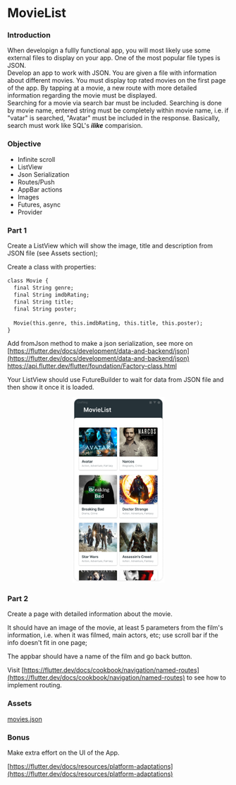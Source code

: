 # MovieList

### Introduction

When developign a fullly functional app, you will most likely use some external files to display on your app. One of the most popular file types is JSON.  
Develop an app to work with JSON. You are given a file with information about different movies.
You must display top rated movies on the first page of the app. By tapping at a movie, a new route with more detailed information regarding the movie must be displayed.  
Searching for a movie via search bar must be included. Searching is done by movie name, entered string must be completely within movie name, i.e. if "vatar" is searched, "Avatar" must be included in the response. Basically, search must work like SQL's ***ilike*** comparision.

### Objective

- Infinite scroll
- ListView
- Json Serialization
- Routes/Push
- AppBar actions
- Images
- Futures, async
- Provider

### Part 1

Create a ListView which will show the image, title and description from JSON file (see Assets section);

Create a class with properties:

```
class Movie {
  final String genre;
  final String imdbRating;
  final String title;
  final String poster;

  Movie(this.genre, this.imdbRating, this.title, this.poster);
}
```

Add fromJson method to make a json serialization, see more on [https://flutter.dev/docs/development/data-and-backend/json](https://flutter.dev/docs/development/data-and-backend/json)
https://api.flutter.dev/flutter/foundation/Factory-class.html

Your ListView should use FutureBuilder to wait for data from JSON file and then show it once it is loaded.

<center>
<img src="https://github.com/alem-01/alem_public/blob/master/resources/movieList.01.png?raw=true" style = "width: 210px !important; height: 420px !important;"/>
</center>

### Part 2

Create a page with detailed information about the movie.

It should have an image of the movie, at least 5 parameters from the film's information, i.e. when it was filmed, main actors, etc; use scroll bar if the info doesn't fit in one page;

The appbar should have a name of the film and go back button.

Visit  [https://flutter.dev/docs/cookbook/navigation/named-routes](https://flutter.dev/docs/cookbook/navigation/named-routes) to see how to implement routing.

### **Assets**
  [movies.json](movies.json)


### **Bonus**
  Make extra effort on the UI of the App.

[https://flutter.dev/docs/resources/platform-adaptations](https://flutter.dev/docs/resources/platform-adaptations)
